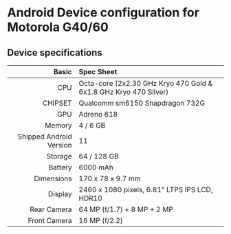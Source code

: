 # Android Device configuration for Motorola G40/60

## Device specifications

Basic   | Spec Sheet
-------:|:-------------------------
CPU     | Octa-core (2x2.30 GHz Kryo 470 Gold & 6x1.8 GHz Kryo 470 Silver)
CHIPSET | Qualcomm sm6150 Snapdragon 732G
GPU     | Adreno 618
Memory  | 4 / 6 GB
Shipped Android Version | 11
Storage | 64 / 128 GB
Battery | 6000 mAh
Dimensions | 170 x 78 x 9.7 mm
Display | 2460 x 1080 pixels, 6.81" LTPS IPS LCD, HDR10
Rear Camera  | 64 MP (f/1.7) + 8 MP + 2 MP
Front Camera | 16 MP (f/2.2)
